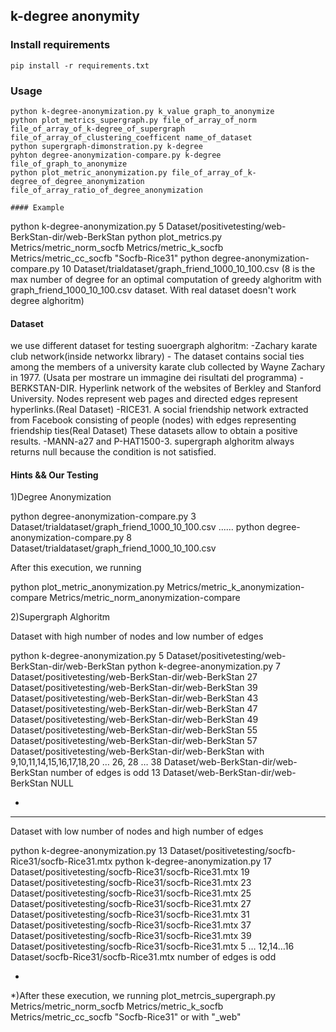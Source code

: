 ## k-degree anonymity
### Install requirements
```
pip install -r requirements.txt
```
### Usage
```
python k-degree-anonymization.py k_value graph_to_anonymize
python plot_metrics_supergraph.py file_of_array_of_norm file_of_array_of_k-degree_of_supergraph file_of_array_of_clustering_coefficent name_of_dataset
python supergraph-dimonstration.py k-degree
pyhton degree-anonymization-compare.py k-degree file_of_graph_to_anonymize
python plot_metric_anonymization.py file_of_array_of_k-degree_of_degree_anonymization file_of_array_ratio_of_degree_anonymization

#### Example
```
python k-degree-anonymization.py 5 Dataset/positivetesting/web-BerkStan-dir/web-BerkStan
python plot_metrics.py Metrics/metric_norm_socfb Metrics/metric_k_socfb Metrics/metric_cc_socfb "Socfb-Rice31"
python degree-anonymization-compare.py 10 Dataset/trialdataset/graph_friend_1000_10_100.csv (8 is the max number of degree for an optimal computation of greedy alghoritm with graph_friend_1000_10_100.csv dataset. With real dataset doesn't work degree alghoritm)

#### Dataset
we use different dataset for testing suoergraph alghoritm:
-Zachary karate club network(inside networkx library) - The dataset contains social ties among the members of a university karate club collected by Wayne Zachary in 1977. (Usata per mostrare un immagine dei risultati del programma)
-BERKSTAN-DIR. Hyperlink network of the websites of Berkley and Stanford University. Nodes represent web pages and directed edges represent hyperlinks.(Real Dataset)
-RICE31. A social friendship network extracted from Facebook consisting of people (nodes) with edges representing friendship ties(Real Dataset)
These datasets allow to obtain a positive results.
-MANN-a27 and P-HAT1500-3. supergraph alghoritm always returns null because the condition is not satisfied.

#### Hints && Our Testing

1)Degree Anonymization 

python degree-anonymization-compare.py 3 Dataset/trialdataset/graph_friend_1000_10_100.csv
......
python degree-anonymization-compare.py 8 Dataset/trialdataset/graph_friend_1000_10_100.csv

After this execution, we running

python plot_metric_anonymization.py Metrics/metric_k_anonymization-compare Metrics/metric_norm_anonymization-compare

2)Supergraph Alghoritm

Dataset with high number of nodes and low number of edges

python k-degree-anonymization.py 5 Dataset/positivetesting/web-BerkStan-dir/web-BerkStan
python k-degree-anonymization.py 7 Dataset/positivetesting/web-BerkStan-dir/web-BerkStan
                                27 Dataset/positivetesting/web-BerkStan-dir/web-BerkStan
                                39 Dataset/positivetesting/web-BerkStan-dir/web-BerkStan
                                43 Dataset/positivetesting/web-BerkStan-dir/web-BerkStan
                                47 Dataset/positivetesting/web-BerkStan-dir/web-BerkStan
                                49 Dataset/positivetesting/web-BerkStan-dir/web-BerkStan
                                55 Dataset/positivetesting/web-BerkStan-dir/web-BerkStan
                                57 Dataset/positivetesting/web-BerkStan-dir/web-BerkStan
 with 9,10,11,14,15,16,17,18,20 … 26, 28 … 38 Dataset/web-BerkStan-dir/web-BerkStan number of edges is odd
13 Dataset/web-BerkStan-dir/web-BerkStan NULL

*

--------------

Dataset with low number of nodes and high number of edges


python k-degree-anonymization.py 13 Dataset/positivetesting/socfb-Rice31/socfb-Rice31.mtx
python k-degree-anonymization.py 17 Dataset/positivetesting/socfb-Rice31/socfb-Rice31.mtx
                                19 Dataset/positivetesting/socfb-Rice31/socfb-Rice31.mtx
                                23 Dataset/positivetesting/socfb-Rice31/socfb-Rice31.mtx
                                25 Dataset/positivetesting/socfb-Rice31/socfb-Rice31.mtx
                                27 Dataset/positivetesting/socfb-Rice31/socfb-Rice31.mtx
                                31 Dataset/positivetesting/socfb-Rice31/socfb-Rice31.mtx
                                37 Dataset/positivetesting/socfb-Rice31/socfb-Rice31.mtx
                                39 Dataset/positivetesting/socfb-Rice31/socfb-Rice31.mtx
5 … 12,14…16 Dataset/socfb-Rice31/socfb-Rice31.mtx number of edges is odd

*

*)After these execution, we running
plot_metrcis_supergraph.py Metrics/metric_norm_socfb Metrics/metric_k_socfb Metrics/metric_cc_socfb "Socfb-Rice31" or with "_web"